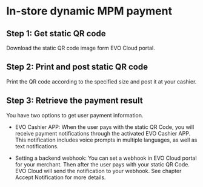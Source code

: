 # In-store dynamic MPM payment

## Step 1: Get static QR code

Download the static QR code image form EVO Cloud portal.

## Step 2: Print and post static QR code

Print the QR code according to the specified size and post it at your cashier.

## Step 3: Retrieve the payment result

You have two options to get user payment information.

* EVO Cashier APP: When the user pays with the static QR Code, you will receive payment notifications through the activated EVO Cashier APP. This notification includes voice prompts in multiple languages, as well as text notifications.

* Setting a backend webhook: You can set a webhook in EVO Cloud portal for your merchant. Then after the user pays with your static QR Code. EVO Cloud will send the notification to your webhook. See chapter Accept Notification for more details.